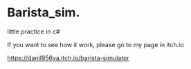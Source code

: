 # Barista_sim.
little practice in c#

If you want to see how it work, please go to my page in itch.io

https://danil956ya.itch.io/barista-simulator
